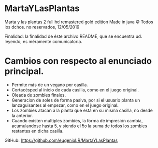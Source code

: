 # MartaYLasPlantas
Marta y las plantas 2 full hd remastered gold edition Made in java
© Todos los dchos. no reservados, 12/05/2019

Finalidad: la finalidad de éste archivo README, que se encuentra ud. leyendo, es méramente comunicatoria.

# Cambios con respecto al enunciado principal.
   - Permite más de un vegano por casilla.
   - Cortacésped al inicio de cada casilla, como en el juego original.
   - Oleada de zombies finales.
   - Generacion de soles de forma pasiva, por si el usuario planta un lanzaguisantes al empezar, como en el juego original.
   - Los zombies atacan a la planta que está en su misma casilla, no desde la anterior.
   - Cuando existen multiples zombies, la forma de impresión cambia, acumulandose hasta 5, y siendo el 5o la suma de todos los zombies
     restantes en dicha casilla. 
     
GitHub: https://github.com/eugenioLR/MartaYLasPlantas
